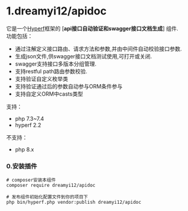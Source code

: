 # 1.dreamyi12/apidoc
    
它是一个[Hyperf](https://github.com/hyperf/hyperf)框架的 [**api接口自动验证和swagger接口文档生成**] 组件.  
功能包括：
- 通过注解定义接口路由、请求方法和参数,并由中间件自动校验接口参数.
- 生成json文件,供swagger接口文档测试使用,可打开或关闭.
- swagger支持接口多版本分组管理.
- 支持restful path路由参数校验.
- 支持验证自定义枚举类
- 支持验证通过后的参数自动参与ORM条件参与
- 支持自定义ORM中casts类型

支持：
- php 7.3~7.4
- hyperf 2.2

不支持：
- php 8.x


### 0.安装插件

```
# composer安装本组件
composer require dreamyi12/apidoc

# 发布组件初始化配置文件到你的项目下
php bin/hyperf.php vendor:publish dreamyi12/apidoc
```
